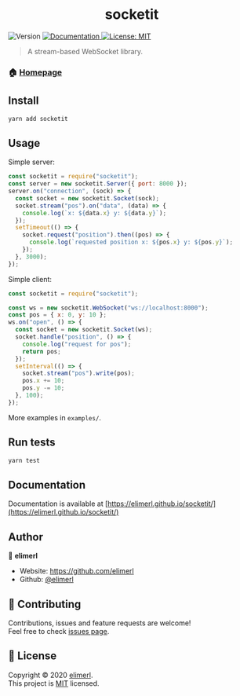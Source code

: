<h1 align="center">socketit</h1>
<p>
  <img alt="Version" src="https://img.shields.io/badge/version-1.0.0-blue.svg?cacheSeconds=2592000" />
  <a href="https://elimerl.github.io/socketit/" target="_blank">
    <img alt="Documentation" src="https://img.shields.io/badge/documentation-yes-brightgreen.svg" />
  </a>
  <a href="https://choosealicense.com/licenses/mit/" target="_blank">
    <img alt="License: MIT" src="https://img.shields.io/badge/License-MIT-yellow.svg" />
  </a>
</p>

> A stream-based WebSocket library.

### 🏠 [Homepage](https://github.com/elimerl/socketit)

## Install

```sh
yarn add socketit
```

## Usage

Simple server:

```js
const socketit = require("socketit");
const server = new socketit.Server({ port: 8000 });
server.on("connection", (sock) => {
  const socket = new socketit.Socket(sock);
  socket.stream("pos").on("data", (data) => {
    console.log(`x: ${data.x} y: ${data.y}`);
  });
  setTimeout(() => {
    socket.request("position").then((pos) => {
      console.log(`requested position x: ${pos.x} y: ${pos.y}`);
    });
  }, 3000);
});
```

Simple client:

```js
const socketit = require("socketit");

const ws = new socketit.WebSocket("ws://localhost:8000");
const pos = { x: 0, y: 10 };
ws.on("open", () => {
  const socket = new socketit.Socket(ws);
  socket.handle("position", () => {
    console.log("request for pos");
    return pos;
  });
  setInterval(() => {
    socket.stream("pos").write(pos);
    pos.x += 10;
    pos.y -= 10;
  }, 100);
});
```

More examples in `examples/`.

## Run tests

```sh
yarn test
```

## Documentation

Documentation is available at [https://elimerl.github.io/socketit/](https://elimerl.github.io/socketit/)

## Author

👤 **elimerl**

- Website: https://github.com/elimerl
- Github: [@elimerl](https://github.com/elimerl)

## 🤝 Contributing

Contributions, issues and feature requests are welcome!<br />Feel free to check [issues page](https://github.com/elimerl/socketit/issues).

## 📝 License

Copyright © 2020 [elimerl](https://github.com/elimerl).<br />
This project is [MIT](https://choosealicense.com/licenses/mit/) licensed.
